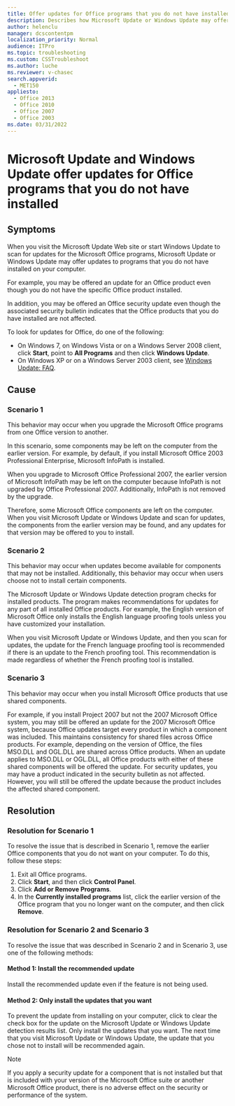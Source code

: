 ```yaml
---
title: Offer updates for Office programs that you do not have installed
description: Describes how Microsoft Update or Windows Update may offer updates to programs that you do not have installed on your computer. We provide steps to resolve this issue.
author: helenclu
manager: dcscontentpm
localization_priority: Normal
audience: ITPro
ms.topic: troubleshooting
ms.custom: CSSTroubleshoot
ms.author: luche
ms.reviewer: v-chasec
search.appverid: 
  - MET150
appliesto: 
  - Office 2013
  - Office 2010
  - Office 2007
  - Office 2003
ms.date: 03/31/2022
---
```


# Microsoft Update and Windows Update offer updates for Office programs that you do not have installed

## Symptoms

When you visit the Microsoft Update Web site or start Windows Update to scan for updates for the Microsoft Office programs, Microsoft Update or Windows Update may offer updates to programs that you do not have installed on your computer.

For example, you may be offered an update for an Office product even though you do not have the specific Office product installed. 

In addition, you may be offered an Office security update even though the associated security bulletin indicates that the Office products that you do have installed are not affected.

To look for updates for Office, do one of the following: 

- On Windows 7, on Windows Vista or on a Windows Server 2008 client, click **Start**, point to **All Programs** and then click **Windows Update**.   
- On Windows XP or on a Windows Server 2003 client, see [Windows Update: FAQ](https://update.microsoft.com/microsoftupdate/v6/default.aspx).   

## Cause

### Scenario 1

This behavior may occur when you upgrade the Microsoft Office programs from one Office version to another. 

In this scenario, some components may be left on the computer from the earlier version. For example, by default, if you install Microsoft Office 2003 Professional Enterprise, Microsoft InfoPath is installed. 

When you upgrade to Microsoft Office Professional 2007, the earlier version of Microsoft InfoPath may be left on the computer because InfoPath is not upgraded by Office Professional 2007. Additionally, InfoPath is not removed by the upgrade.

Therefore, some Microsoft Office components are left on the computer. When you visit Microsoft Update or Windows Update and scan for updates, the components from the earlier version may be found, and any updates for that version may be offered to you to install.

### Scenario 2

This behavior may occur when updates become available for components that may not be installed. Additionally, this behavior may occur when users choose not to install certain components.

The Microsoft Update or Windows Update detection program checks for installed products. The program makes recommendations for updates for any part of all installed Office products. For example, the English version of Microsoft Office only installs the English language proofing tools unless you have customized your installation.

When you visit Microsoft Update or Windows Update, and then you scan for updates, the update for the French language proofing tool is recommended if there is an update to the French proofing tool. This recommendation is made regardless of whether the French proofing tool is installed.

### Scenario 3

This behavior may occur when you install Microsoft Office products that use shared components.

For example, if you install Project 2007 but not the 2007 Microsoft Office system, you may still be offered an update for the 2007 Microsoft Office system, because Office updates target every product in which a component was included. This maintains consistency for shared files across Office products. For example, depending on the version of Office, the files MSO.DLL and OGL.DLL are shared across Office products. When an update applies to MSO.DLL or OGL.DLL, all Office products with either of these shared components will be offered the update. For security updates, you may have a product indicated in the security bulletin as not affected. However, you will still be offered the update because the product includes the affected shared component.

## Resolution

### Resolution for Scenario 1

To resolve the issue that is described in Scenario 1, remove the earlier Office components that you do not want on your computer. To do this, follow these steps:

1. Exit all Office programs.   
2. Click **Start**, and then click
**Control Panel**.   
3. Click **Add or Remove Programs**.   
4. In the **Currently installed programs** list, click the earlier version of the Office program that you no longer want on the computer, and then click **Remove**.   

### Resolution for Scenario 2 and Scenario 3

To resolve the issue that was described in Scenario 2 and in Scenario 3, use one of the following methods: 

#### Method 1: Install the recommended update

Install the recommended update even if the feature is not being used. 

#### Method 2: Only install the updates that you want

To prevent the update from installing on your computer, click to clear the check box for the update on the Microsoft Update or Windows Update detection results list. Only install the updates that you want. The next time that you visit Microsoft Update or Windows Update, the update that you chose not to install will be recommended again.

> [!NOTE]
> If you apply a security update for a component that is not installed but that is included with your version of the Microsoft Office suite or another Microsoft Office product, there is no adverse effect on the security or performance of the system.
